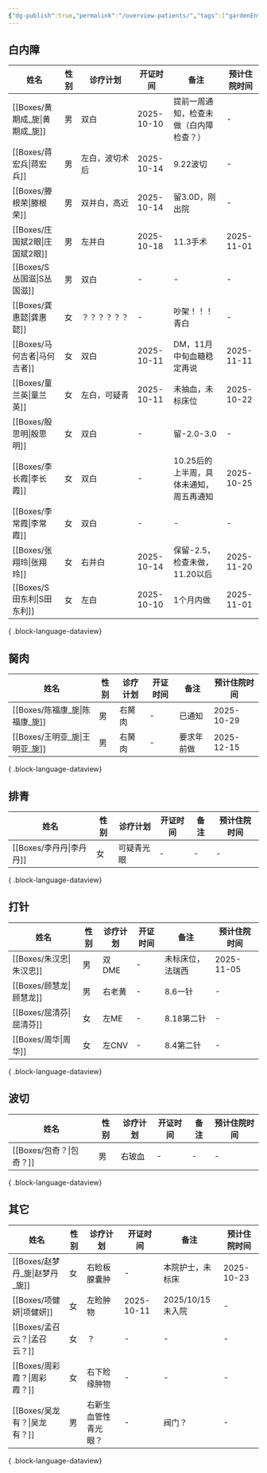 ```yaml
---
{"dg-publish":true,"permalink":"/overview-patients/","tags":["gardenEntry"]}
---
```



## 白内障
| 姓名                        | 性别 | 诊疗计划    | 开证时间       | 备注                     | 预计住院时间     |
| ------------------------- | -- | ------- | ---------- | ---------------------- | ---------- |
| [[Boxes/黄期成_旎\|黄期成_旎]] | 男  | 双白      | 2025-10-10 | 提前一周通知，检查未做（白内障检查？）    | \-         |
| [[Boxes/蒋宏兵\|蒋宏兵]]     | 男  | 左白，波切术后 | 2025-10-14 | 9.22波切                 | \-         |
| [[Boxes/滕根荣\|滕根荣]]     | 男  | 双并白，高近  | 2025-10-14 | 留3.0D，刚出院              | \-         |
| [[Boxes/庄国斌2眼\|庄国斌2眼]] | 男  | 左并白     | 2025-10-18 | 11.3手术                 | 2025-11-01 |
| [[Boxes/S丛国滋\|S丛国滋]]   | 男  | 双白      | \-         | \-                     | \-         |
| [[Boxes/龚惠懿\|龚惠懿]]     | 女  | ？？？？？？  | \-         | 吵架！！！青白                | \-         |
| [[Boxes/马何吉者\|马何吉者]]   | 女  | 双白      | 2025-10-11 | DM，11月中旬血糖稳定再说         | 2025-11-11 |
| [[Boxes/童兰英\|童兰英]]     | 女  | 左白，可疑青  | 2025-10-11 | 未抽血，未标床位               | 2025-10-22 |
| [[Boxes/殷思明\|殷思明]]     | 女  | 双白      | \-         | 留-2.0-3.0              | \-         |
| [[Boxes/李长霞\|李长霞]]     | 女  | 双白      | \-         | 10.25后的上半周，具体未通知，周五再通知 | 2025-10-25 |
| [[Boxes/李常霞\|李常霞]]     | 女  | 双白      | \-         | \-                     | \-         |
| [[Boxes/张翔玲\|张翔玲]]     | 女  | 右并白     | 2025-10-14 | 保留-2.5，检查未做，11.20以后    | 2025-11-20 |
| [[Boxes/S田东利\|S田东利]]   | 女  | 左白      | 2025-10-10 | 1个月内做                  | 2025-11-01 |

{ .block-language-dataview}


## 胬肉
| 姓名                        | 性别 | 诊疗计划 | 开证时间 | 备注    | 预计住院时间     |
| ------------------------- | -- | ---- | ---- | ----- | ---------- |
| [[Boxes/陈福康_旎\|陈福康_旎]] | 男  | 右胬肉  | \-   | 已通知   | 2025-10-29 |
| [[Boxes/王明亚_旎\|王明亚_旎]] | 男  | 右胬肉  | \-   | 要求年前做 | 2025-12-15 |

{ .block-language-dataview}


## 排青
| 姓名                    | 性别 | 诊疗计划  | 开证时间 | 备注 | 预计住院时间 |
| --------------------- | -- | ----- | ---- | -- | ------ |
| [[Boxes/李丹丹\|李丹丹]] | 女  | 可疑青光眼 | \-   | \- | \-     |

{ .block-language-dataview}


## 打针 
| 姓名                    | 性别 | 诊疗计划 | 开证时间 | 备注       | 预计住院时间     |
| --------------------- | -- | ---- | ---- | -------- | ---------- |
| [[Boxes/朱汉忠\|朱汉忠]] | 男  | 双DME | \-   | 未标床位，法瑞西 | 2025-11-05 |
| [[Boxes/顾慧龙\|顾慧龙]] | 男  | 右老黄  | \-   | 8.6一针    | \-         |
| [[Boxes/屈清芬\|屈清芬]] | 女  | 左ME  | \-   | 8.18第二针  | \-         |
| [[Boxes/周华\|周华]]   | 女  | 左CNV | \-   | 8.4第二针   | \-         |

{ .block-language-dataview}

## 波切
| 姓名                    | 性别 | 诊疗计划 | 开证时间 | 备注 | 预计住院时间 |
| --------------------- | -- | ---- | ---- | -- | ------ |
| [[Boxes/包奇？\|包奇？]] | 男  | 右玻血  | \-   | \- | \-     |

{ .block-language-dataview}

## 其它
| 姓名                        | 性别 | 诊疗计划       | 开证时间       | 备注            | 预计住院时间     |
| ------------------------- | -- | ---------- | ---------- | ------------- | ---------- |
| [[Boxes/赵梦丹_旎\|赵梦丹_旎]] | 女  | 右睑板腺囊肿     | \-         | 本院护士，未标床      | 2025-10-23 |
| [[Boxes/项健妍\|项健妍]]     | 女  | 左睑肿物       | 2025-10-11 | 2025/10/15未入院 | \-         |
| [[Boxes/孟召云？\|孟召云？]]   | 女  | ？          | \-         | \-            | \-         |
| [[Boxes/周彩霞？\|周彩霞？]]   | 女  | 右下睑缘肿物     | \-         | \-            | \-         |
| [[Boxes/吴龙有？\|吴龙有？]]   | 男  | 右新生血管性青光眼？ | \-         | 阀门？           | \-         |

{ .block-language-dataview}
